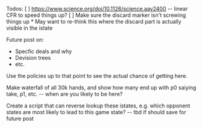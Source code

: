 

Todos:
[ ] https://www.science.org/doi/10.1126/science.aay2400 -- linear CFR to speed things up?
[ ] Make sure the discard marker isn't screwing things up
    * May want to re-think this where the discard part is actually visible in the istate

Future post on:
* Specfic deals and why
* Devision trees
* etc.

Use the policies up to that point to see the actual chance of getting here.

Make waterfall of all 30k hands, and show how many end up with p0 saiying take, p1, etc. -- when are you likely to be here?

Create a script that can reverse lookup these istates, e.g. which opponent states are most likely to lead to this game state? -- tbd if should save for future post
